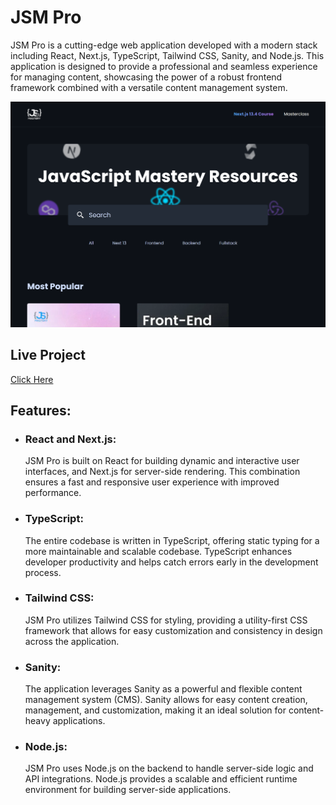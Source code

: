 <h1>JSM Pro</h1> 

<p>JSM Pro is a cutting-edge web application developed with a modern stack including React, Next.js, TypeScript, Tailwind CSS, Sanity, and Node.js. This application is designed to provide a professional and seamless experience for managing content, showcasing the power of a robust frontend framework combined with a versatile content management system.</p> 

<img src='https://github.com/lucas1337dev/jsm_pro_clone/blob/main/public/jsm-pro-clone.vercel.app_.png' alt="Project Image" />

<h2>Live Project</h2>
<a href="https://jsm-pro-clone.vercel.app/">Click Here</a>

<h2>Features:</h2> 
<ul> 
  <li><h3>React and Next.js:</h3> JSM Pro is built on React for building dynamic and interactive user interfaces, and Next.js for server-side rendering. This combination ensures a fast and responsive user experience with improved performance.</li>
  <li><h3>TypeScript:</h3> The entire codebase is written in TypeScript, offering static typing for a more maintainable and scalable codebase. TypeScript enhances developer productivity and helps catch errors early in the development process.</li> 
  <li><h3>Tailwind CSS:</h3> JSM Pro utilizes Tailwind CSS for styling, providing a utility-first CSS framework that allows for easy customization and consistency in design across the application.</li> 
  <li><h3>Sanity:</h3> The application leverages Sanity as a powerful and flexible content management system (CMS). Sanity allows for easy content creation, management, and customization, making it an ideal solution for content-heavy applications.</li> 
  <li><h3>Node.js:</h3> JSM Pro uses Node.js on the backend to handle server-side logic and API integrations. Node.js provides a scalable and efficient runtime environment for building server-side applications.</li> 
</ul>
